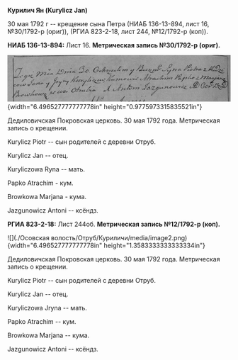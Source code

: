 **Курилич Ян (Kurylicz Jan)**

30 мая 1792 г -- крещение сына Петра (НИАБ 136-13-894, лист 16,
№30/1792-р (ориг)), (РГИА 823-2-18, лист 244, №12/1792-р (коп)).

**НИАБ 136-13-894:** Лист 16. **Метрическая запись №30/1792-р (ориг).**

![](./media/7c193216cfefd6cc7163fcd1609cd803d20d21d9.png){width="6.496527777777778in"
height="0.9775973315835521in"}

Дедиловичская Покровская церковь. 30 мая 1792 года. Метрическая запись о
крещении.

Kurylicz Piotr -- сын родителей с деревни Отруб.

Kurylicz Jan -- отец.

Kuryliczowa Ryna -- мать.

Papko Atrachim - кум.

Browkowa Marjana - кума.

Jazgunowicz Antoni -- ксёндз.

**РГИА 823-2-18:** Лист 244об. **Метрическая запись №12/1792-р (коп).**

![](./Осовская волость/Отруб/Куриличи/media/image2.png){width="6.496527777777778in"
height="1.3583333333333334in"}

Дедиловичская Покровская церковь. 30 мая 1792 года. Метрическая запись о
крещении.

Kurylicz Piotr -- сын родителей с деревни Отруб.

Kurylicz Jan -- отец.

Kuryliczowa Jryna -- мать.

Papko Atrachim -- кум.

Browkowa Marjana -- кума.

Jazgunowicz Antoni -- ксёндз.
